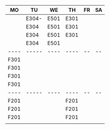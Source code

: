 |MO  |TU   |WE  |TH  |FR|SA|
|----|-----|----|----|--|--|
|    |E304-|E501|E301|  |  |
|    |E304 |E501|E301|  |  |
|    |E304 |E501|E301|  |  |
|    |E304 |E501|    |  |  |
|----|-----|----|----|--|--|
|F301|     |    |    |  |  |
|F301|     |    |    |  |  |
|F301|     |    |    |  |  |
|F301|     |    |    |  |  |
|----|-----|----|----|--|--|
|F201|     |    |F201|  |  |
|F201|     |    |F201|  |  |
|F201|     |    |F201|  |  |
|    |     |    |    |  |  |
